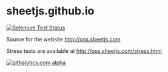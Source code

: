 sheetjs.github.io
=================

[![Selenium Test Status](https://saucelabs.com/browser-matrix/sheetjs.svg)](https://saucelabs.com/u/sheetjs)

Source for the website <http://oss.sheetjs.com>

Stress tests are available at <http://oss.sheetjs.com/stress.html>

[![githalytics.com alpha](https://cruel-carlota.pagodabox.com/d2855923df866bf087036028d7e908d0 "githalytics.com")](http://githalytics.com/SheetJS/SheetJS.github.io)
